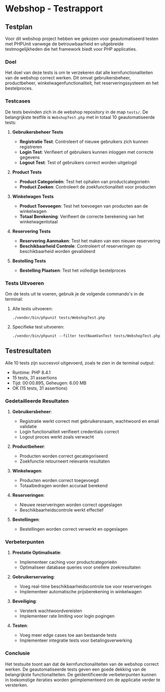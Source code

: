 # Webshop - Testrapport

## Testplan

Voor dit webshop project hebben we gekozen voor geautomatiseerd testen met PHPUnit vanwege de betrouwbaarheid en uitgebreide testmogelijkheden die het framework biedt voor PHP applicaties.

### Doel
Het doel van deze tests is om te verzekeren dat alle kernfunctionaliteiten van de webshop correct werken. Dit omvat gebruikersbeheer, productbeheer, winkelwagenfunctionaliteit, het reserveringssysteem en het bestelproces.

### Testcases
De tests bevinden zich in de webshop repository in de map `tests/`. De belangrijkste testfile is `WebshopTest.php` met in totaal 10 geautomatiseerde tests:

1. **Gebruikersbeheer Tests**
   - **Registratie Test**: Controleert of nieuwe gebruikers zich kunnen registreren
   - **Login Test**: Verifieert of gebruikers kunnen inloggen met correcte gegevens
   - **Logout Test**: Test of gebruikers correct worden uitgelogd

2. **Product Tests**
   - **Product Categorieën**: Test het ophalen van productcategorieën
   - **Product Zoeken**: Controleert de zoekfunctionaliteit voor producten

3. **Winkelwagen Tests**
   - **Product Toevoegen**: Test het toevoegen van producten aan de winkelwagen
   - **Totaal Berekening**: Verifieert de correcte berekening van het winkelwagentotaal

4. **Reservering Tests**
   - **Reservering Aanmaken**: Test het maken van een nieuwe reservering
   - **Beschikbaarheid Controle**: Controleert of reserveringen op beschikbaarheid worden gevalideerd

5. **Bestelling Tests**
   - **Bestelling Plaatsen**: Test het volledige bestelproces

### Tests Uitvoeren
Om de tests uit te voeren, gebruik je de volgende commando's in de terminal:

1. Alle tests uitvoeren:
   ```
   ./vendor/bin/phpunit tests/WebshopTest.php
   ```

2. Specifieke test uitvoeren:
   ```
   ./vendor/bin/phpunit --filter testNaamVanTest tests/WebshopTest.php
   ```

## Testresultaten

Alle 10 tests zijn succesvol uitgevoerd, zoals te zien in de terminal output:
- Runtime: PHP 8.4.1
- 15 tests, 31 assertions
- Tijd: 00:00.895, Geheugen: 6.00 MB
- OK (15 tests, 31 assertions)

### Gedetailleerde Resultaten

1. **Gebruikersbeheer**:
   - Registratie werkt correct met gebruikersnaam, wachtwoord en email validatie
   - Login functionaliteit verifieert credentials correct
   - Logout proces werkt zoals verwacht

2. **Productbeheer**:
   - Producten worden correct gecategoriseerd
   - Zoekfunctie retourneert relevante resultaten

3. **Winkelwagen**:
   - Producten worden correct toegevoegd
   - Totaalbedragen worden accuraat berekend

4. **Reserveringen**:
   - Nieuwe reserveringen worden correct opgeslagen
   - Beschikbaarheidscontrole werkt effectief

5. **Bestellingen**:
   - Bestellingen worden correct verwerkt en opgeslagen

### Verbeterpunten

1. **Prestatie Optimalisatie**:
   - Implementeer caching voor productcategorieën
   - Optimaliseer database queries voor snellere zoekresultaten

2. **Gebruikerservaring**:
   - Voeg real-time beschikbaarheidscontrole toe voor reserveringen
   - Implementeer automatische prijsberekening in winkelwagen

3. **Beveiliging**:
   - Versterk wachtwoordvereisten
   - Implementeer rate limiting voor login pogingen

4. **Testen**:
   - Voeg meer edge cases toe aan bestaande tests
   - Implementeer integratie tests voor betalingsverwerking

### Conclusie
Het testsuite toont aan dat de kernfunctionaliteiten van de webshop correct werken. De geautomatiseerde tests geven een goede dekking van de belangrijkste functionaliteiten. De geïdentificeerde verbeterpunten kunnen in toekomstige iteraties worden geïmplementeerd om de applicatie verder te versterken.